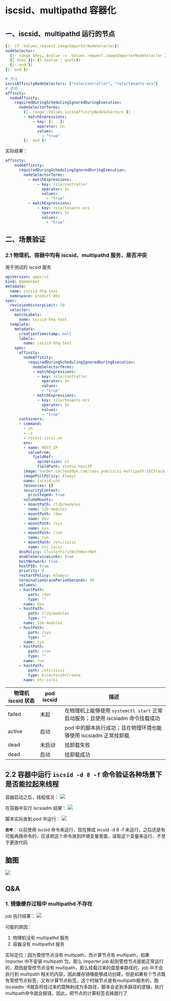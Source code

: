 # iscsid、multipathd 容器化

<!--more-->
#

## 一、iscsid、multipathd 运行的节点

```yaml
{{- if .Values.request.imageImporterNodeSelector}}
nodeSelector:
  {{- range $key, $value := .Values.request.imageImporterNodeSelector }}
  {{ $key }}: {{ $value | quote}}
  {{- end }}
{{- end }}
```

```yaml
# 传入
iscsiAffinityNodeSelectors: ["role/controller", "role/tenants-ecs"]
# 使用
affinity:
  nodeAffinity:
    requiredDuringSchedulingIgnoredDuringExecution:
      nodeSelectorTerms:
        {{- range .Values.iscsiAffinityNodeSelectors }}
        - matchExpressions:
            - key: {{ . }}
              operator: In
              values:
                - "true"
        {{- end }}
```

实际结果：
```yaml
affinity:
	nodeAffinity:
	  requiredDuringSchedulingIgnoredDuringExecution:
	    nodeSelectorTerms:
	      - matchExpressions:
	          - key: role/controller
	            operator: In
	            values:
	              - "true"
	      - matchExpressions:
	          - key: role/tenants-ecs
	            operator: In
	            values:
	              - "true"
```

## 二、场景验证
### 2.1 物理机、容器中均有 iscsid、multipathd 服务，是否冲突

用于测试的 iscsid 服务
```yaml
apiVersion: apps/v1
kind: DaemonSet
metadata:
  name: iscsid-hhq-test
  namespace: product-ebs
spec:
  revisionHistoryLimit: 10
  selector:
    matchLabels:
      name: iscsid-hhq-test
  template:
    metadata:
      creationTimestamp: null
      labels:
        name: iscsid-hhq-test
    spec:
      affinity:
        nodeAffinity:
          requiredDuringSchedulingIgnoredDuringExecution:
            nodeSelectorTerms:
            - matchExpressions:
              - key: role/controller
                operator: In
                values:
                - "true"
            - matchExpressions:
              - key: role/tenants-ecs
                operator: In
                values:
                - "true"
      containers:
      - command:
        - sh
        - -c
        - /start-iscsi.sh
        env:
        - name: HOST_IP
          valueFrom:
            fieldRef:
              apiVersion: v1
              fieldPath: status.hostIP
        image: harbor.ceclouddyn.com/iaas_pub/iscsi-multipath:CECStack3.1.0-beta1
        imagePullPolicy: Always
        name: iscsid-con
        resources: {}
        securityContext:
          privileged: true
        volumeMounts:
        - mountPath: /lib/modules
          name: lib-modules
        - mountPath: /dev
          name: dev
        - mountPath: /sys
          name: sys
        - mountPath: /run
          name: run
        - mountPath: /etc/iscsi
          name: etc-iscsi
      dnsPolicy: ClusterFirstWithHostNet
      enableServiceLinks: true
      hostNetwork: true
      hostPID: true
      priority: 0
      restartPolicy: Alwaysr
      terminationGracePeriodSeconds: 30
      volumes:
      - hostPath:
          path: /dev
          type: ""
        name: dev
      - hostPath:
          path: /lib/modules
          type: ""
        name: lib-modules
      - hostPath:
          path: /sys
          type: ""
        name: sys
      - hostPath:
          path: /run
          type: ""
        name: run
      - hostPath:
          path: /etc/iscsi
          type: DirectoryOrCreate
        name: etc-iscsi
```


|物理机 iscsid 状态|pod iscsid|描述|
|-|-|-|
|failed|未起|在物理机上能够使用 `systemctl start` 正常启动服务；且使用 iscsiadm 命令挂载成功|
|active|启动|pod 中的脚本执行成功；且在物理环境也能够使用 iscsiadm 正常挂卸载|
|dead|未启动|挂卸载失败|
|dead|启动|挂卸载成功|


## 2.2 容器中运行 `iscsid -d 8 -f` 命令验证各种场景下是否能拉起来线程

容器启动之后，线程情况：
![](images/posts/Pasted%20image%2020230522192131.png)

在容器中实行 iscsiadm 结果：
![](images/posts/Pasted%20image%2020230522192205.png)

脚本实际放到 pod 中运行：
![](images/posts/Pasted%20image%2020230522192323.png)

**`思考`**：
以前使用 iscsid 命令来运行，现在换成 iscsid -d 8 -f 来运行，之后还是有可能再换命令的，应该把这个命令放到环境变量里面，读取这个变量来运行，不至于更改代码

## 脑图

![](images/posts/Pasted%20image%2020230522193212.png)

## Q&A
### 1. 镜像缓存过程中 multipathd 不存在

job 执行结果：
![](images/posts/Pasted%20image%2020230522192546.png)

可能的原因：
1. 物理机没有 multipathd 服务
2. 容器没有 multipathd 服务

实际定位：因为管控节点没有 multipath，而计算节点有 multipath，如果 importer 中不安装 multipath 包，那么 importer job 起到管控节点是能正常运行的，原因是管控节点没有 multipath，那么挂载过来的盘是单路径的，job 中不会执行到 multipath 相关的内容，因此缓存镜像能够成功创建，但是如果有个节点既有管控节点标签，又有计算节点标签，这个时候节点是有multipath服务的，跑iscsiadm -R就会将挂过来的盘映射成为多路径，脚本会走到多路径的逻辑，执行multipath命令就会报错，因此，把节点的计算标签去掉就行了
